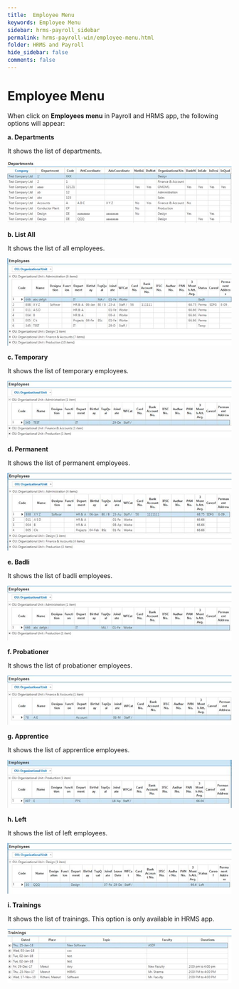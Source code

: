 ```yaml
---
title:  Employee Menu
keywords: Employee Menu
sidebar: hrms-payroll_sidebar
permalink: hrms-payroll-win/employee-menu.html
folder: HRMS and Payroll
hide_sidebar: false
comments: false
---
```



# Employee Menu

When click on **Employees menu** in Payroll and HRMS app, the following options will appear:

**a.   Departments**

It shows the list of departments.

![](/images/departments.jpg)
 

**b.   List All**

It shows the list of all employees.

![](/images/listall.jpg)

**c.   Temporary**

It shows the list of temporary employees.

 ![](/images/temporary.jpg)

**d.   Permanent**

It shows the list of permanent employees.

![](/images/permanent.jpg)

**e.   Badli**

It shows the list of badli employees.

![](/images/badli.jpg)


**f.   Probationer**

It shows the list of probationer employees.

 
![](/images/probationer.jpg)
 

**g.   Apprentice**

It shows the list of apprentice employees.

![](/images/apprentice.jpg)

**h.   Left**

It shows the list of left employees.

![](/images/left.jpg)

**i.    Trainings**

It shows the list of trainings. This option is only available in HRMS app.

![](/images/trainings.jpg)

 